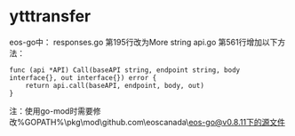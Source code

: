# ytttransfer
eos-go中：
responses.go 第195行改为More string
api.go 第561行增加以下方法：
```
func (api *API) Call(baseAPI string, endpoint string, body interface{}, out interface{}) error {
	return api.call(baseAPI, endpoint, body, out)
}
```

注：使用go-mod时需要修改%GOPATH%\pkg\mod\github.com\eoscanada\eos-go@v0.8.11下的源文件